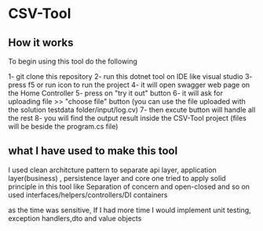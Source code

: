 # CSV-Tool

## How it works

To begin using this tool do the following 

 1- git clone this repository 
 2- run this dotnet tool on IDE like visual studio 
 3- press f5 or run icon to run the project
 4- it will open swagger web page on the Home Controller
 5- press on "try it out" button 
 6- it will ask for uploading file >> "choose file" button (you can use the file uploaded with the solution testdata folder/input/log.cv)
 7- then excute button will handle all the rest 
 8- you will find the output result inside the CSV-Tool project (files will be beside the program.cs file)


## what I have used to make this tool 
  
I used clean architcture pattern to separate api layer, application layer(business) , persistence layer and core one
tried to apply solid principle in this tool like Separation of concern and open-closed and so on 
used interfaces/helpers/controllers/DI containers

as the time was sensitive, If I had more time I would implement  unit testing, exception handlers,dto and value objects

